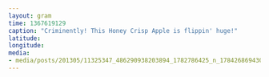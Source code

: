 ```yaml
---
layout: gram
time: 1367619129
caption: "Criminently! This Honey Crisp Apple is flippin' huge!"
latitude: 
longitude: 
media:
- media/posts/201305/11325347_486290938203894_1782786425_n_17842686943000351.jpg
---
```

